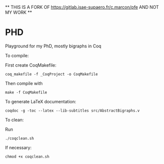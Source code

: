 ** THIS IS A FORK OF https://gitlab.isae-supaero.fr/c.marcon/pfe AND NOT MY WORK **

# PHD

Playground for my PhD, mostly bigraphs in Coq

To compile:

First create CoqMakefile:

    coq_makefile -f _CoqProject -o CoqMakefile

Then compile with

    make -f CoqMakefile

To generate LaTeX documentation: 

    coqdoc -g -toc --latex --lib-subtitles src/AbstractBigraphs.v

To clean:

Run

    ./coqclean.sh

If necessary: 

    chmod +x coqclean.sh

